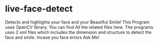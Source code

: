 # live-face-detect
Detects and highlights your face and your Beautiful Smile!
This Program uses OpenCV library. You can find All the related files here. 
The programs uses 2 xml files which includes the dimension and structure to detect the face and smile. 
Incase you face errors Ask Me!
